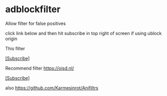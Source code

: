 
# adblockfilter
Allow filter for false positives 

click link below and then hit subscribe in top right of screen if using ublock origin

This filter

 [[Subscribe]](https://subscribe.adblockplus.org/?location=https://raw.githubusercontent.com/evoandroidevo/adblockfilter/main/list.txt&title=animepahe.comFilter)

Recommend filter
https://oisd.nl/

 [[Subscribe]](https://subscribe.adblockplus.org/?location=https://abp.oisd.nl/&title=abp.oisd.nl)

also https://github.com/Karmesinrot/Anifiltrs

